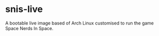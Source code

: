 # snis-live
A bootable live image based of Arch Linux customised to run the game Space Nerds In Space.
